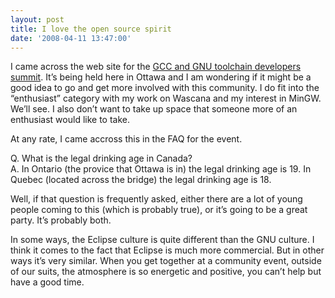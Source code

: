 ```yaml
---
layout: post
title: I love the open source spirit
date: '2008-04-11 13:47:00'
---
```



I came across the web site for the [GCC and GNU toolchain developers summit](http://www.gccsummit.org/2008/). It’s being held here in Ottawa and I am wondering if it might be a good idea to go and get more involved with this community. I do fit into the “enthusiast” category with my work on Wascana and my interest in MinGW. We’ll see. I also don’t want to take up space that someone more of an enthusiast would like to take.

At any rate, I came accross this in the FAQ for the event.

Q. What is the legal drinking age in Canada?  
A. In Ontario (the provice that Ottawa is in) the legal drinking age is 19. In Quebec (located across the bridge) the legal drinking age is 18.

Well, if that question is frequently asked, either there are a lot of young people coming to this (which is probably true), or it’s going to be a great party. It’s probably both.

In some ways, the Eclipse culture is quite different than the GNU culture. I think it comes to the fact that Eclipse is much more commercial. But in other ways it’s very similar. When you get together at a community event, outside of our suits, the atmosphere is so energetic and positive, you can’t help but have a good time.


